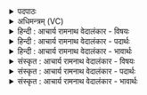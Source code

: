 <details><summary>पदपाठः</summary>

अ꣣ग्निः꣢। ऋ꣡षिः꣢꣯। प꣡व꣢꣯मानः। पा꣡ञ्च꣢꣯जन्यः। पा꣡ञ्च꣢꣯। ज꣣न्यः। पुरो꣡हि꣢तः। पु꣣रः꣢। हि꣣तः। त꣢म्। ई꣣महे। महागय꣢म्। म꣣हा। गय꣢म्। १५१९।
</details>

<details><summary>अधिमन्त्रम् (VC)</summary>

- अग्निः पवमानः
- शतं वैखानसाः
- गायत्री
- षड्जः
</details>

<details><summary>हिन्दी : आचार्य रामनाथ वेदालंकार - विषयः</summary>

अगले मन्त्र में यह गया है कि योग-प्रशिक्षक कैसा हो।
</details>

<details><summary>हिन्दी : आचार्य रामनाथ वेदालंकार - पदार्थः</summary>

पदार्थान्वयभाषाः -  (अग्निः) विद्वान् योगिराज (ऋषिः) परमात्मा का द्रष्टा, (पवमानः) अपने तथा दूसरों के जीवन को पवित्र करनेवाला, (पाञ्चजन्यः) प्राण,अपान,व्यान,उदान,समान रूप पञ्च प्राणों का हितकारी, (पुरोहितः) और योग-प्रशिक्षण के लिए सम्मुख स्थापित होता है। (महागयम्) महाप्राण (तम्) उस योगिराज से हम (ईमहे) योगसिद्धि की याचना करते हैं ॥२॥
</details>

<details><summary>हिन्दी : आचार्य रामनाथ वेदालंकार - भावार्थः</summary>

भावार्थभाषाः -  सिद्ध योगियों के समीप योगाभ्यास करने से योगसाधन में तत्पर शिष्यों की योग-साधना सफल होती है ॥२॥
</details>

<details><summary>संस्कृत : आचार्य रामनाथ वेदालंकार - विषयः</summary>

अथ योगप्रशिक्षकः कीदृशो भवेदित्युच्यते।
</details>

<details><summary>संस्कृत : आचार्य रामनाथ वेदालंकार - पदार्थः</summary>

पदार्थान्वयभाषाः -  (अग्निः) विद्वान् योगिराट् (ऋषिः) परमात्मद्रष्टा, (पवमानः) स्वस्य परेषां च जीवनं पवित्रीकुर्वाणः (पाञ्चजन्यः) पञ्चजनेभ्यः प्राणापानव्यानोदानसमानरूपेभ्यः पञ्चप्राणेभ्यो हितकरः, (पुरोहितः) योगप्रशिक्षणप्रदानाय सम्मुखं स्थापितश्च भवति। (महागयम्) महाप्राणम्।[प्राणा वै गयाः। श० १४।८।१५।७।] (तम्) योगिराजम् वयम् (ईमहे) योगसिद्धिं याचामहे।[ईमहे इति याच्ञाकर्मा। निघं० ३।१९]॥२॥
</details>

<details><summary>संस्कृत : आचार्य रामनाथ वेदालंकार - भावार्थः</summary>

भावार्थभाषाः -  सिद्धयोगिनां सान्निध्ये योगाभ्यासेन योगसाधने तत्पराणां शिष्याणां योगसाधना सफला जायते ॥२॥
</details>